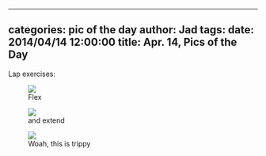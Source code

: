
---
categories: pic of the day
author: Jad
tags: 
date: 2014/04/14 12:00:00
title: Apr. 14, Pics of the Day 
---
Lap exercises:

<figure>
<img src="/img/2014/04/14/img_20140414172309_medium.jpg" />
<figcaption>Flex</figcaption>
</figure>

<figure>
<img src="/img/2014/04/14/img_20140414172300_medium.jpg" />
<figcaption>and extend</figcaption>
</figure>

<figure>
<img src="/img/2014/04/14/img_20140414141024_large.jpg" />
<figcaption>Woah, this is trippy</figcaption>
</figure>
